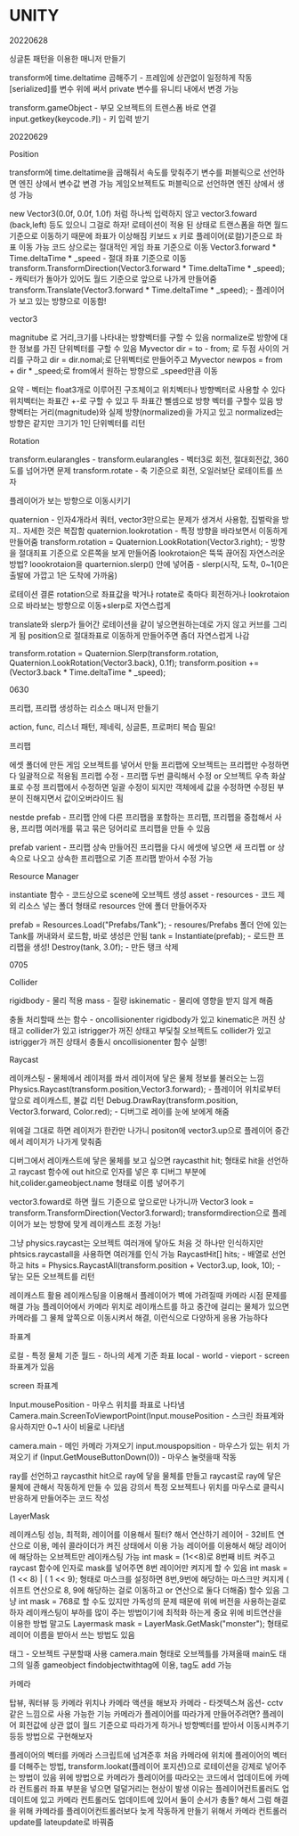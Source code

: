 # UNITY

20220628

싱글톤 패턴을 이용한 매니저 만들기

transform에 time.deltatime 곱해주기 - 프레임에 상관없이 일정하게 작동
[serialized]를 변수 위에 써서 private 변수를 유니티 내에서 변경 가능


transform.gameObject - 부모 오브젝트의 트렌스폼 바로 연결
input.getkey(keycode.키) - 키 입력 받기


20220629

Position

transform에 time.deltatime을 곱해줘서 속도를 맞춰주기
변수를 퍼블릭으로 선언하면 엔진 상에서 변수값 변경 가능
게임오브젝트도 퍼블릭으로 선언하면 엔진 상에서 생성 가능

new Vector3(0.0f, 0.0f, 1.0f) 처럼 하나씩 입력하지 않고
vector3.foward (back,left) 등도 있으니 그걸로 하자!
로테이션이 적용 된 상태로 트랜스폼을 하면 월드 기준으로 이동하기 때문에 좌표가 이상해짐
키보드 x 키로 플레이어(로컬)기준으로 좌표 이동 가능
코드 상으로는 절대적인 게임 좌표 기준으로 이동
Vector3.forward * Time.deltaTime * _speed - 절대 좌표 기준으로 이동
transform.TransformDirection(Vector3.forward * Time.deltaTime * _speed); - 캐릭터가 돌아가 있어도 월드 기준으로 앞으로 나가게 만들어줌
transform.Translate(Vector3.forward * Time.deltaTime * _speed); - 플레이어가 보고 있는 방향으로 이동함!



vector3

magnitube 로 거리,크기를 나타내는 방향벡터를 구할 수 있음
normalize로 방향에 대한 정보를 가진 단위벡터를 구할 수 있음
Myvector dir = to - from; 로 두점 사이의 거리를 구하고 
dir = dir.nomal;로 단위벡터로 만들어주고
Myvector newpos = from + dir * _speed;로
from에서 원하는 방향으로 _speed만큼 이동

요약 - 벡터는 float3개로 이루어진 구조체이고
위치벡터나 방향벡터로 사용할 수 있다
위치벡터는 좌표간 +-로 구할 수 있고
두 좌표간 뻴셈으로 방향 벡터를 구할수 있음
방향벡터는 거리(magnitude)와
실제 방향(normalized)을 가지고 있고
normalized는 방향은 같지만 크기가 1인 단위벡터를 리턴

Rotation

transform.eularangles  - transform.eularangles - 벡터3로 회전, 절대회전값, 360도를 넘어가면 문제
transform.rotate - 축 기준으로 회전, 오일러보단 로테이트를 쓰자

 
플레이어가 보는 방향으로 이동시키기

quaternion - 인자4개라서 쿼터, vector3만으로는 문제가 생겨서 사용함, 집벌락을 방지.. 자세한 것은 복잡함
quaternion.lookrotation - 특정 방향을 바라보면서 이동하게 만들어줌
transform.rotation = Quaternion.LookRotation(Vector3.right); - 방향을 절대죄표 기준으로 오른쪽을 보게 만들어줌
lookrotaion은 뚝뚝 끊어짐 자연스러운 방법?
loookrotaion을 quarternion.slerp() 안에 넣어줌 - slerp(시작, 도착, 0~1(0은 출발에 가깝고 1은 도착에 가까움)

로테이션 결론
rotation으로 좌표값을 박거나
rotate로 축마다 회전하거나
lookrotaion으로 바라보는 방향으로 이동+slerp로 자연스럽게


translate와 slerp가 들어간 로테이션을 같이 넣으면원하는데로 가지 않고 커브를 그리게 됨
position으로 절대좌표로 이동하게 만들어주면 좀더 자연스럽게 나감

transform.rotation = Quaternion.Slerp(transform.rotation, Quaternion.LookRotation(Vector3.back), 0.1f);
transform.position += (Vector3.back * Time.deltaTime * _speed);

0630 

프리팹, 프리팹 생성하는 리소스 매니저 만들기

action, func, 리스너 패턴, 제네릭, 싱글톤, 프로퍼티 복습 필요!

프리팹 

에셋 폴더에 만든 게임 오브젝트를 넣어서 만듦
프리팹에 오브젝트는 프리펩만 수정하면 다 일괄적으로 적용됨
프리펩 수정 - 프리팹 두번 클릭해서 수정 or 오브젝트 우측 화살표로 수정
프리팹에서 수정하면 일괄 수정이 되지만
객체에세 값을 수정하면 수정된 부분이 진해지면서 값이오버라이드 됨

nestde prefab - 프리팹 안에 다른 프리팹을 포함하는 프리팹, 프리펩을 중첩해서 사용, 프리팹 여러개를 묶고 묶은 덩어리로 프리팹을 만들 수 있음

prefab varient - 프리팹 상속 
만들어진 프리팹을 다시 에셋에 넣으면 새 프리펩 or 상속으로 나오고 상속한 프리팹으로 기존 프리팹 받아서 수정 가능 

Resource Manager

instantiate 함수 - 코드상으로 scene에 오브젝트 생성
asset - resources - 코드 제외 리소스 넣는 폴더 형태로 resources 안에 폴더 만들어주자


prefab = Resources.Load<GameObject>("Prefabs/Tank"); - resoures/Prefabs 폴더 안에 있는 Tank를 꺼내와서 로드함, 바로 생성은 안됨
tank = Instantiate(prefab); - 로드한 프리팹을 생성!
Destroy(tank, 3.0f); - 만든 탱크 삭제

0705

Collider

rigidbody - 물리 적용
mass - 질량
iskinematic - 물리에 영향을 받지 않게 해줌

충돌 처리할때 쓰는 함수 - oncollisionenter
rigidbody가  있고 kinematic은 꺼진 상태고
collider가 있고  istrigger가 꺼진 상태고
부딫칠 오브젝트도 collider가 있고  istrigger가 꺼진 상태서
충돌시 oncollisionenter 함수 실행!

Raycast

레이캐스팅 - 물체에서 레이저를 쏴서 레이저에 닿은 물체 정보를 불러오는 느낌
Physics.Raycast(transform.position,Vector3.forward);   - 플레이어 위치로부터 앞으로 레이캐스트, 불값 리턴
Debug.DrawRay(transform.position, Vector3.forward, Color.red); - 디버그로 레이를 눈에 보에게 해줌

위에걸 그대로 하면 레이저가 한칸만 나가니 positon에 
vector3.up으로 플레이어 중간에서 레이저가 나가게 맞춰줌

디버그에서 레이캐스트에 닿은 물체를 보고 싶으면
raycasthit hit; 형태로 hit을 선언하고 raycast 함수에 out hit으로 인자를 넣은 후
디버그 부분에 hit,colider.gameobject.name 형태로 이름 넣어주기

vector3.foward로 하면 월드 기준으로 앞으로만 나가니까
Vector3 look = transform.TransformDirection(Vector3.forward);
transformdirection으로 플레이어가 보는 방향에 맞게 레이캐스트 조정 가능!

 
그냥 physics.raycast는 오브젝트 여러개에 닿아도 처음 것 하나만 인식하지만 phtsics.raycastall을 사용하면 여러개를 인식 가능
RaycastHit[] hits; - 배열로 선언하고
hits = Physics.RaycastAll(transform.position + Vector3.up, look, 10); - 닿는 모든 오브젝트를 리턴

레이캐스트 활용
레이캐스팅을 이용해서 플레이어가 벽에 가려질때 카메라 시점 문제를 해결 가능
플레이어에서 카메라 위치로 레이캐스트를 하고
중간에 걸리는 물체가 있으면 카메라를 그 물체 앞쪽으로 이동시켜서 해결, 이런식으로 다양하게 응용 가능하다


좌표계

로컬 - 특정 물체 기준
월드 - 하나의 세계 기준 좌표
local - world - vieport - screen 좌표계가 있음


screen 좌표계 

 Input.mousePosition - 마우스 위치를 좌표로 나타냄
Camera.main.ScreenToViewportPoint(Input.mousePosition - 스크린 좌표계와 유사하지만 0~1 사이 비율로 나타냄

 
camera.main - 메인 카메라 가져오기
input.mouspopsition - 마우스가 있는 위치 가져오기
if (Input.GetMouseButtonDown(0)) - 마우스 눌렷을때 작동

ray를 선언하고 raycasthit hit으로 ray에 닿을 물체를 만들고 raycast로 ray에 닿은 물체에 관해서 작동하게 만들 수 있음
강의서 특정 오브젝트나 위치를 마우스로 클릭시 반응하게 만들어주는 코드 작성

LayerMask

레이캐스팅 성능, 최적화, 레이어를 이용해서 필터? 해서 연산하기
레이어 - 32비트 연산으로 이용, 메쉬 콜라이더가 켜진 상태에서 이용 가능
레이어를 이용해서 해당 레이어에 해당하는 오브젝트만 레이캐스팅 가능
int mask = (1<<8)로 8번째 비트 켜주고
raycast 함수에 인자로 mask를 넣어주면 8번 레이어만 켜지게 할 수 있음
int mask = (1 << 8) | ( 1 << 9); 
형태로 마스크를 설정하면 8번,9번에 해당하는 마스크만 켜지게 ( 쉬프트 연산으로 8, 9에 해당하는 걸로 이동하고 or 연산으로 둘다 더해줌) 할수 있음
그냥 int mask = 768로 할 수도 있지만 가독성의 문제 때문에 위에 버전을 사용하는걸로 하자
레이캐스팅이 부하를 많이 주는 방법이기에 최적화 하는게 중요
위에 비트연산을 이용한 방법 말고도 
Layermask mask = LayerMask.GetMask("monster"); 형태로 레이어 이름을 받아서 쓰는 방법도 있음

태그 - 오브젝트 구분할때 사용
camera.main 형태로 오브젝틀를 가져올때 main도 태그의 일종
gameobject findobjectwithtag에 이용, tag도 add 가능


카메라

탑뷰, 쿼터뷰 등 카메라 위치나 카메라 액션을 해보자
카메라 - 타겟텍스쳐 옵션-  cctv같은 느낌으로 사용 가능한 기능
카메라가 플레이어를 따라가게 만들어주려면?
플레이어 회전값에 상관 없이 월드 기준으로 따라가게 하거나 방향벡터를 받아서 이동시켜주기 등등 방법으로 구현해보자

플레이어의 벡터를 카메라 스크립트에 넘겨준후 처음 카메라에 위치에 플레이어의 벡터를 더해주는 방법,
transform.lookat(플레이어 포지션)으로 로테이션을 강제로 넣어주는 방법이 있음
위에 방법으로 카메라가 플레이어를 따라오는 코드에서 업데이트에 카메라 컨트롤러 좌표 부분을 넣으면 덜덜거리는 현상이 발생 
이유는 플레이어컨트롤러도 업데이트에 있고 카메라 컨트롤러도 업데이트에 있어서 둘이 순서가 충돌? 해서 그럼
해결을 위해 카메라를 플레이어컨트롤러보다 늦게 작동하게 만들기 위해서 카메라 컨트롤러 update를 lateupdate로 바꿔줌